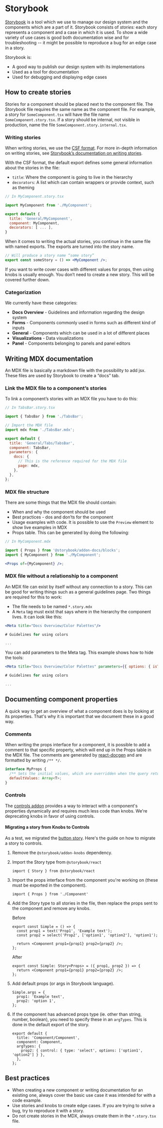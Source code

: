 # Storybook

[Storybook](https://storybook.js.org/) is a tool which we use to manage our design system and the components which are a part of it. Storybook consists of _stories:_ each story represents a component and a case in which it is used. To show a wide variety of use cases is good both documentation wise and for troubleshooting -- it might be possible to reproduce a bug for an edge case in a story.

Storybook is:

- A good way to publish our design system with its implementations
- Used as a tool for documentation
- Used for debugging and displaying edge cases

## How to create stories

Stories for a component should be placed next to the component file. The Storybook file requires the same name as the component file. For example, a story for `SomeComponent.tsx` will have the file name `SomeComponent.story.tsx`. If a story should be internal, not visible in production, name the file `SomeComponent.story.internal.tsx`.

### Writing stories

When writing stories, we use the [CSF format](https://storybook.js.org/docs/formats/component-story-format/). For more in-depth information on writing stories, see [Storybook’s documentation on writing stories](https://storybook.js.org/docs/basics/writing-stories/).

With the CSF format, the default export defines some general information about the stories in the file:

- `title`: Where the component is going to live in the hierarchy
- `decorators`: A list which can contain wrappers or provide context, such as theming

```jsx
// In MyComponent.story.tsx

import MyComponent from './MyComponent';

export default {
  title: 'General/MyComponent',
  component: MyComponent,
  decorators: [ ... ],
}

```

When it comes to writing the actual stories, you continue in the same file with named exports. The exports are turned into the story name.

```jsx
// Will produce a story name “some story”
export const someStory = () => <MyComponent />;
```

If you want to write cover cases with different values for props, then using knobs is usually enough. You don’t need to create a new story. This will be covered further down.

### Categorization

We currently have these categories:

- **Docs Overview** - Guidelines and information regarding the design system
- **Forms** - Components commonly used in forms such as different kind of inputs
- **General** - Components which can be used in a lot of different places
- **Visualizations** - Data visualizations
- **Panel** - Components belonging to panels and panel editors

## Writing MDX documentation

An MDX file is basically a markdown file with the possibility to add jsx. These files are used by Storybook to create a “docs” tab.

### Link the MDX file to a component’s stories

To link a component’s stories with an MDX file you have to do this:

```jsx
// In TabsBar.story.tsx

import { TabsBar } from './TabsBar';

// Import the MDX file
import mdx from './TabsBar.mdx';

export default {
  title: 'General/Tabs/TabsBar',
  component: TabsBar,
  parameters: {
    docs: {
      // This is the reference required for the MDX file
      page: mdx,
    },
  },
};
```

### MDX file structure

There are some things that the MDX file should contain:

- When and why the component should be used
- Best practices - dos and don’ts for the component
- Usage examples with code. It is possible to use the `Preview` element to show live examples in MDX
- Props table. This can be generated by doing the following:

```jsx
// In MyComponent.mdx

import { Props } from '@storybook/addon-docs/blocks';
import { MyComponent } from './MyComponent';

<Props of={MyComponent} />;
```

### MDX file without a relationship to a component

An MDX file can exist by itself without any connection to a story. This can be good for writing things such as a general guidelines page. Two things are required for this to work:

- The file needs to be named `*.story.mdx`
- A `Meta` tag must exist that says where in the hierarchy the component lives. It can look like this:

```jsx
<Meta title="Docs Overview/Color Palettes"/>

# Guidelines for using colors

...

```

You can add parameters to the Meta tag. This example shows how to hide the tools:

```jsx
<Meta title="Docs Overview/Color Palettes" parameters={{ options: { isToolshown: false }}}/>

# Guidelines for using colors

...

```

## Documenting component properties

A quick way to get an overview of what a component does is by looking at its properties. That's why it is important that we document these in a good way.

### Comments

When writing the props interface for a component, it is possible to add a comment to that specific property, which will end up in the Props table in the MDX file. The comments are generated by [react-docgen](https://github.com/reactjs/react-docgen) and are formatted by writing `/** */`.

```jsx
interface MyProps {
  /** Sets the initial values, which are overridden when the query returns a value*/
  defaultValues: Array<T>;
}
```

### Controls

The [controls addon](https://storybook.js.org/docs/react/essentials/controls) provides a way to interact with a component's properties dynamically and requires much less code than knobs. We're deprecating knobs in favor of using controls.

#### Migrating a story from Knobs to Controls

As a test, we migrated the [button story](https://github.com/grafarg/grafarg/blob/master/packages/grafarg-ui/src/components/Button/Button.story.tsx). Here's the guide on how to migrate a story to controls.

1.  Remove the `@storybook/addon-knobs` dependency.
2.  Import the Story type from `@storybook/react`

    `import { Story } from @storybook/react`

3.  Import the props interface from the component you're working on (these must be exported in the component).

    `import { Props } from './Component'`

4.  Add the Story type to all stories in the file, then replace the props sent to the component
    and remove any knobs.

    Before

    ```tsx
    export const Simple = () => {
      const prop1 = text('Prop1', 'Example text');
      const prop2 = select('Prop2', ['option1', 'option2'], 'option1');

      return <Component prop1={prop1} prop2={prop2} />;
    };
    ```

    After

    ```tsx
    export const Simple: Story<Props> = ({ prop1, prop2 }) => {
      return <Component prop1={prop1} prop2={prop2} />;
    };
    ```

5.  Add default props (or args in Storybook language).

    ```tsx
    Simple.args = {
      prop1: 'Example text',
      prop2: 'option 1',
    };
    ```

6.  If the component has advanced props type (ie. other than string, number, boolean), you need to
    specify these in an `argTypes`. This is done in the default export of the story.

    ```tsx
    export default {
      title: 'Component/Component',
      component: Component,
      argTypes: {
        prop2: { control: { type: 'select', options: ['option1', 'option2'] } },
      },
    };
    ```

## Best practices

- When creating a new component or writing documentation for an existing one, always cover the basic use case it was intended for with a code example.
- Use stories and knobs to create edge cases. If you are trying to solve a bug, try to reproduce it with a story.
- Do not create stories in the MDX, always create them in the `*.story.tsx` file.
